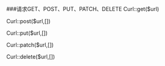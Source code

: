 ###请求GET、POST、PUT、PATCH、DELETE
Curl::get($url)

Curl::post($url,[])

Curl::put($url,[])

Curl::patch($url,[])

Curl::delete($url,[])